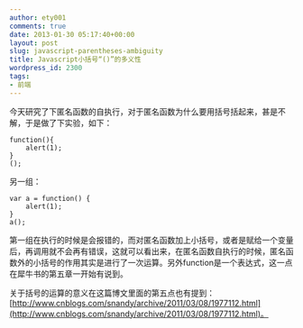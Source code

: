 ```yaml
---
author: ety001
comments: true
date: 2013-01-30 05:17:40+00:00
layout: post
slug: javascript-parentheses-ambiguity
title: Javascript小括号“()”的多义性
wordpress_id: 2300
tags:
- 前端
---
```


今天研究了下匿名函数的自执行，对于匿名函数为什么要用括号括起来，甚是不解，于是做了下实验，如下：

    function(){
        alert(1);
    }
    ();

另一组：

    var a = function() {
        alert(1);
    }
    a();

第一组在执行的时候是会报错的，而对匿名函数加上小括号，或者是赋给一个变量后，再调用就不会再有错误，这就可以看出来，在匿名函数自执行的时候，匿名函数外的小括号的作用其实是进行了一次运算。另外function是一个表达式，这一点在犀牛书的第五章一开始有说到。

关于括号的运算的意义在这篇博文里面的第五点也有提到：[http://www.cnblogs.com/snandy/archive/2011/03/08/1977112.html](http://www.cnblogs.com/snandy/archive/2011/03/08/1977112.html)。

